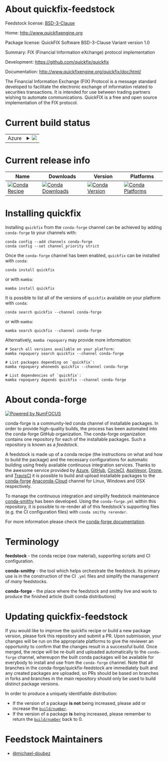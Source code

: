About quickfix-feedstock
========================

Feedstock license: [BSD-3-Clause](https://github.com/conda-forge/quickfix-feedstock/blob/main/LICENSE.txt)

Home: http://www.quickfixengine.org

Package license: QuickFIX Software BSD-3-Clause Variant version 1.0

Summary: FIX (Financial Information eXchange) protocol implementation

Development: https://github.com/quickfix/quickfix

Documentation: http://www.quickfixengine.org/quickfix/doc/html/

The Financial Information Exchange (FIX) Protocol is a message standard
developed to facilitate the electronic exchange of information
related to securities transactions. It is intended for use between
trading partners wishing to automate communications.
QuickFIX is a free and open source implementation of the FIX protocol.


Current build status
====================


<table>
    
  <tr>
    <td>Azure</td>
    <td>
      <details>
        <summary>
          <a href="https://dev.azure.com/conda-forge/feedstock-builds/_build/latest?definitionId=8910&branchName=main">
            <img src="https://dev.azure.com/conda-forge/feedstock-builds/_apis/build/status/quickfix-feedstock?branchName=main">
          </a>
        </summary>
        <table>
          <thead><tr><th>Variant</th><th>Status</th></tr></thead>
          <tbody><tr>
              <td>linux_64_python3.10.____cpython</td>
              <td>
                <a href="https://dev.azure.com/conda-forge/feedstock-builds/_build/latest?definitionId=8910&branchName=main">
                  <img src="https://dev.azure.com/conda-forge/feedstock-builds/_apis/build/status/quickfix-feedstock?branchName=main&jobName=linux&configuration=linux%20linux_64_python3.10.____cpython" alt="variant">
                </a>
              </td>
            </tr><tr>
              <td>linux_64_python3.11.____cpython</td>
              <td>
                <a href="https://dev.azure.com/conda-forge/feedstock-builds/_build/latest?definitionId=8910&branchName=main">
                  <img src="https://dev.azure.com/conda-forge/feedstock-builds/_apis/build/status/quickfix-feedstock?branchName=main&jobName=linux&configuration=linux%20linux_64_python3.11.____cpython" alt="variant">
                </a>
              </td>
            </tr><tr>
              <td>linux_64_python3.12.____cpython</td>
              <td>
                <a href="https://dev.azure.com/conda-forge/feedstock-builds/_build/latest?definitionId=8910&branchName=main">
                  <img src="https://dev.azure.com/conda-forge/feedstock-builds/_apis/build/status/quickfix-feedstock?branchName=main&jobName=linux&configuration=linux%20linux_64_python3.12.____cpython" alt="variant">
                </a>
              </td>
            </tr><tr>
              <td>linux_64_python3.8.____cpython</td>
              <td>
                <a href="https://dev.azure.com/conda-forge/feedstock-builds/_build/latest?definitionId=8910&branchName=main">
                  <img src="https://dev.azure.com/conda-forge/feedstock-builds/_apis/build/status/quickfix-feedstock?branchName=main&jobName=linux&configuration=linux%20linux_64_python3.8.____cpython" alt="variant">
                </a>
              </td>
            </tr><tr>
              <td>linux_64_python3.9.____73_pypy</td>
              <td>
                <a href="https://dev.azure.com/conda-forge/feedstock-builds/_build/latest?definitionId=8910&branchName=main">
                  <img src="https://dev.azure.com/conda-forge/feedstock-builds/_apis/build/status/quickfix-feedstock?branchName=main&jobName=linux&configuration=linux%20linux_64_python3.9.____73_pypy" alt="variant">
                </a>
              </td>
            </tr><tr>
              <td>linux_64_python3.9.____cpython</td>
              <td>
                <a href="https://dev.azure.com/conda-forge/feedstock-builds/_build/latest?definitionId=8910&branchName=main">
                  <img src="https://dev.azure.com/conda-forge/feedstock-builds/_apis/build/status/quickfix-feedstock?branchName=main&jobName=linux&configuration=linux%20linux_64_python3.9.____cpython" alt="variant">
                </a>
              </td>
            </tr><tr>
              <td>osx_64_python3.10.____cpython</td>
              <td>
                <a href="https://dev.azure.com/conda-forge/feedstock-builds/_build/latest?definitionId=8910&branchName=main">
                  <img src="https://dev.azure.com/conda-forge/feedstock-builds/_apis/build/status/quickfix-feedstock?branchName=main&jobName=osx&configuration=osx%20osx_64_python3.10.____cpython" alt="variant">
                </a>
              </td>
            </tr><tr>
              <td>osx_64_python3.11.____cpython</td>
              <td>
                <a href="https://dev.azure.com/conda-forge/feedstock-builds/_build/latest?definitionId=8910&branchName=main">
                  <img src="https://dev.azure.com/conda-forge/feedstock-builds/_apis/build/status/quickfix-feedstock?branchName=main&jobName=osx&configuration=osx%20osx_64_python3.11.____cpython" alt="variant">
                </a>
              </td>
            </tr><tr>
              <td>osx_64_python3.12.____cpython</td>
              <td>
                <a href="https://dev.azure.com/conda-forge/feedstock-builds/_build/latest?definitionId=8910&branchName=main">
                  <img src="https://dev.azure.com/conda-forge/feedstock-builds/_apis/build/status/quickfix-feedstock?branchName=main&jobName=osx&configuration=osx%20osx_64_python3.12.____cpython" alt="variant">
                </a>
              </td>
            </tr><tr>
              <td>osx_64_python3.8.____cpython</td>
              <td>
                <a href="https://dev.azure.com/conda-forge/feedstock-builds/_build/latest?definitionId=8910&branchName=main">
                  <img src="https://dev.azure.com/conda-forge/feedstock-builds/_apis/build/status/quickfix-feedstock?branchName=main&jobName=osx&configuration=osx%20osx_64_python3.8.____cpython" alt="variant">
                </a>
              </td>
            </tr><tr>
              <td>osx_64_python3.9.____73_pypy</td>
              <td>
                <a href="https://dev.azure.com/conda-forge/feedstock-builds/_build/latest?definitionId=8910&branchName=main">
                  <img src="https://dev.azure.com/conda-forge/feedstock-builds/_apis/build/status/quickfix-feedstock?branchName=main&jobName=osx&configuration=osx%20osx_64_python3.9.____73_pypy" alt="variant">
                </a>
              </td>
            </tr><tr>
              <td>osx_64_python3.9.____cpython</td>
              <td>
                <a href="https://dev.azure.com/conda-forge/feedstock-builds/_build/latest?definitionId=8910&branchName=main">
                  <img src="https://dev.azure.com/conda-forge/feedstock-builds/_apis/build/status/quickfix-feedstock?branchName=main&jobName=osx&configuration=osx%20osx_64_python3.9.____cpython" alt="variant">
                </a>
              </td>
            </tr>
          </tbody>
        </table>
      </details>
    </td>
  </tr>
</table>

Current release info
====================

| Name | Downloads | Version | Platforms |
| --- | --- | --- | --- |
| [![Conda Recipe](https://img.shields.io/badge/recipe-quickfix-green.svg)](https://anaconda.org/conda-forge/quickfix) | [![Conda Downloads](https://img.shields.io/conda/dn/conda-forge/quickfix.svg)](https://anaconda.org/conda-forge/quickfix) | [![Conda Version](https://img.shields.io/conda/vn/conda-forge/quickfix.svg)](https://anaconda.org/conda-forge/quickfix) | [![Conda Platforms](https://img.shields.io/conda/pn/conda-forge/quickfix.svg)](https://anaconda.org/conda-forge/quickfix) |

Installing quickfix
===================

Installing `quickfix` from the `conda-forge` channel can be achieved by adding `conda-forge` to your channels with:

```
conda config --add channels conda-forge
conda config --set channel_priority strict
```

Once the `conda-forge` channel has been enabled, `quickfix` can be installed with `conda`:

```
conda install quickfix
```

or with `mamba`:

```
mamba install quickfix
```

It is possible to list all of the versions of `quickfix` available on your platform with `conda`:

```
conda search quickfix --channel conda-forge
```

or with `mamba`:

```
mamba search quickfix --channel conda-forge
```

Alternatively, `mamba repoquery` may provide more information:

```
# Search all versions available on your platform:
mamba repoquery search quickfix --channel conda-forge

# List packages depending on `quickfix`:
mamba repoquery whoneeds quickfix --channel conda-forge

# List dependencies of `quickfix`:
mamba repoquery depends quickfix --channel conda-forge
```


About conda-forge
=================

[![Powered by
NumFOCUS](https://img.shields.io/badge/powered%20by-NumFOCUS-orange.svg?style=flat&colorA=E1523D&colorB=007D8A)](https://numfocus.org)

conda-forge is a community-led conda channel of installable packages.
In order to provide high-quality builds, the process has been automated into the
conda-forge GitHub organization. The conda-forge organization contains one repository
for each of the installable packages. Such a repository is known as a *feedstock*.

A feedstock is made up of a conda recipe (the instructions on what and how to build
the package) and the necessary configurations for automatic building using freely
available continuous integration services. Thanks to the awesome service provided by
[Azure](https://azure.microsoft.com/en-us/services/devops/), [GitHub](https://github.com/),
[CircleCI](https://circleci.com/), [AppVeyor](https://www.appveyor.com/),
[Drone](https://cloud.drone.io/welcome), and [TravisCI](https://travis-ci.com/)
it is possible to build and upload installable packages to the
[conda-forge](https://anaconda.org/conda-forge) [Anaconda-Cloud](https://anaconda.org/)
channel for Linux, Windows and OSX respectively.

To manage the continuous integration and simplify feedstock maintenance
[conda-smithy](https://github.com/conda-forge/conda-smithy) has been developed.
Using the ``conda-forge.yml`` within this repository, it is possible to re-render all of
this feedstock's supporting files (e.g. the CI configuration files) with ``conda smithy rerender``.

For more information please check the [conda-forge documentation](https://conda-forge.org/docs/).

Terminology
===========

**feedstock** - the conda recipe (raw material), supporting scripts and CI configuration.

**conda-smithy** - the tool which helps orchestrate the feedstock.
                   Its primary use is in the construction of the CI ``.yml`` files
                   and simplify the management of *many* feedstocks.

**conda-forge** - the place where the feedstock and smithy live and work to
                  produce the finished article (built conda distributions)


Updating quickfix-feedstock
===========================

If you would like to improve the quickfix recipe or build a new
package version, please fork this repository and submit a PR. Upon submission,
your changes will be run on the appropriate platforms to give the reviewer an
opportunity to confirm that the changes result in a successful build. Once
merged, the recipe will be re-built and uploaded automatically to the
`conda-forge` channel, whereupon the built conda packages will be available for
everybody to install and use from the `conda-forge` channel.
Note that all branches in the conda-forge/quickfix-feedstock are
immediately built and any created packages are uploaded, so PRs should be based
on branches in forks and branches in the main repository should only be used to
build distinct package versions.

In order to produce a uniquely identifiable distribution:
 * If the version of a package **is not** being increased, please add or increase
   the [``build/number``](https://docs.conda.io/projects/conda-build/en/latest/resources/define-metadata.html#build-number-and-string).
 * If the version of a package **is** being increased, please remember to return
   the [``build/number``](https://docs.conda.io/projects/conda-build/en/latest/resources/define-metadata.html#build-number-and-string)
   back to 0.

Feedstock Maintainers
=====================

* [@michael-doubez](https://github.com/michael-doubez/)

